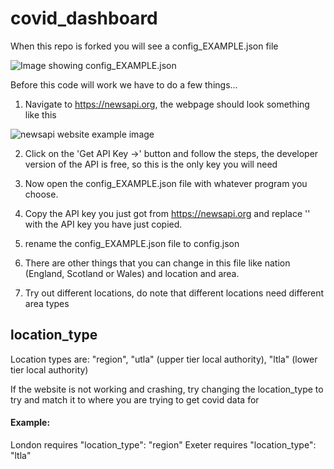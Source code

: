 # covid_dashboard

When this repo is forked you will see a config_EXAMPLE.json file

![Image showing config_EXAMPLE.json](https://user-images.githubusercontent.com/46387503/143605914-9ffb4a3e-c676-4370-a0a4-d214c6324ac1.png)

Before this code will work we have to do a few things...

1. Navigate to https://newsapi.org, the webpage should look something like this

![newsapi website example image](https://user-images.githubusercontent.com/46387503/143606404-915c164e-2747-4217-8b6a-005d52f7684f.png)

2. Click on the 'Get API Key ->' button and follow the steps, the developer version of the API is free, so this is the only key you will need

3. Now open the config_EXAMPLE.json file with whatever program you choose. 

4. Copy the API key you just got from https://newsapi.org and replace '<YOUR API KEY GOES HERE>' with the API key you have just copied.

5. rename the config_EXAMPLE.json file to config.json

6. There are other things that you can change in this file like nation (England, Scotland or Wales) and location and area.

7. Try out different locations, do note that different locations need different area types

## location_type
Location types are: "region", "utla" (upper tier local authority), "ltla" (lower tier local authority)

If the website is not working and crashing, try changing the location_type to try and match it to where you are trying to get covid data for

#### Example: 
London requires "location_type": "region"
Exeter requires "location_type": "ltla"
